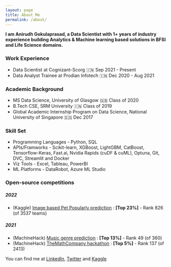 ```yaml
---
layout: page
title: About Me
permalink: /about/
---
```


**I am Anirudh Gokulaprasad, a Data Scientist with 1+ years of industry experience building Analytics & Machine learning based solutions in BFSI and Life Science domains.**


### Work Experience
* Data Scientist at Cognizant-Scorg 🇮🇳 Sep 2021 - Present
* Data Analyst Trainee at Prodian Infotech 🇮🇳 Dec 2020 - Aug 2021


### Academic Background
* MS Data Science, University of Glasgow 🇬🇧 Class of 2020 
* B.Tech CSE, SRM University 🇮🇳 Class of 2019
* Global Academic Internship Program on Data Science, National University of Singapore 🇸🇬 Dec 2017


### Skill Set 
* Programming Languages - Python, SQL
* APIs/Framworks - Scikit-learn, XGBoost, LightGBM, CatBoost, Tensorflow-Keras, Fast.ai, Nvidia Rapids (cuDF & cuML), Optuna, Git, DVC, Streamlit and Docker
* Viz Tools - Excel, Tableau, PowerBI
* ML Platforms - DataRobot, Azure ML Studio


### Open-source competitions
##### 2022
* (Kaggle) [Image based Pet Popularly prediction](https://www.kaggle.com/c/petfinder-pawpularity-score/leaderboard) : **[Top 23%]** - Rank 826 (of 3537 teams)

##### 2021
* (MachineHack) [Music genre prediction](https://machinehack.com/hackathon/music_genre_classification_weekend_hackathon_edition_2_the_last_hacker_standing/leaderboard) : **[Top 13%]** - Rank 49 (of 360)
* (MachineHack) [TheMathCompany hackathon](https://machinehack.com/hackathon/data_hack_mathcothon_car_price_prediction_challenge/leaderboard) : **[Top 5%]** - Rank 137 (of 2413)

You can find me at [LinkedIn](https://www.linkedin.com/in/anirudh-gokulaprasad-44328b137/), [Twitter](https://twitter.com/Ani_Offl) and [Kaggle](https://www.kaggle.com/anirudhg15/code)
